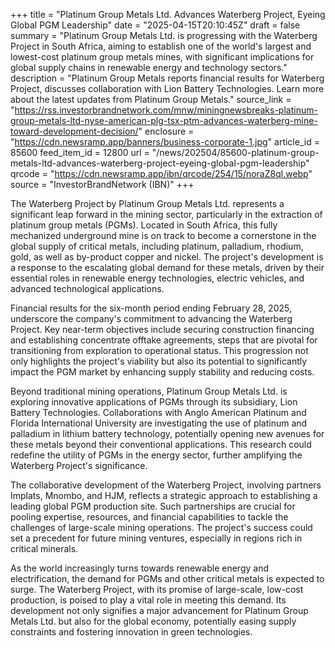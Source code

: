 +++
title = "Platinum Group Metals Ltd. Advances Waterberg Project, Eyeing Global PGM Leadership"
date = "2025-04-15T20:10:45Z"
draft = false
summary = "Platinum Group Metals Ltd. is progressing with the Waterberg Project in South Africa, aiming to establish one of the world's largest and lowest-cost platinum group metals mines, with significant implications for global supply chains in renewable energy and technology sectors."
description = "Platinum Group Metals reports financial results for Waterberg Project, discusses collaboration with Lion Battery Technologies. Learn more about the latest updates from Platinum Group Metals."
source_link = "https://rss.investorbrandnetwork.com/mnw/miningnewsbreaks-platinum-group-metals-ltd-nyse-american-plg-tsx-ptm-advances-waterberg-mine-toward-development-decision/"
enclosure = "https://cdn.newsramp.app/banners/business-corporate-1.jpg"
article_id = 85600
feed_item_id = 12800
url = "/news/202504/85600-platinum-group-metals-ltd-advances-waterberg-project-eyeing-global-pgm-leadership"
qrcode = "https://cdn.newsramp.app/ibn/qrcode/254/15/noraZ8ql.webp"
source = "InvestorBrandNetwork (IBN)"
+++

<p>The Waterberg Project by Platinum Group Metals Ltd. represents a significant leap forward in the mining sector, particularly in the extraction of platinum group metals (PGMs). Located in South Africa, this fully mechanized underground mine is on track to become a cornerstone in the global supply of critical metals, including platinum, palladium, rhodium, gold, as well as by-product copper and nickel. The project's development is a response to the escalating global demand for these metals, driven by their essential roles in renewable energy technologies, electric vehicles, and advanced technological applications.</p><p>Financial results for the six-month period ending February 28, 2025, underscore the company's commitment to advancing the Waterberg Project. Key near-term objectives include securing construction financing and establishing concentrate offtake agreements, steps that are pivotal for transitioning from exploration to operational status. This progression not only highlights the project's viability but also its potential to significantly impact the PGM market by enhancing supply stability and reducing costs.</p><p>Beyond traditional mining operations, Platinum Group Metals Ltd. is exploring innovative applications of PGMs through its subsidiary, Lion Battery Technologies. Collaborations with Anglo American Platinum and Florida International University are investigating the use of platinum and palladium in lithium battery technology, potentially opening new avenues for these metals beyond their conventional applications. This research could redefine the utility of PGMs in the energy sector, further amplifying the Waterberg Project's significance.</p><p>The collaborative development of the Waterberg Project, involving partners Implats, Mnombo, and HJM, reflects a strategic approach to establishing a leading global PGM production site. Such partnerships are crucial for pooling expertise, resources, and financial capabilities to tackle the challenges of large-scale mining operations. The project's success could set a precedent for future mining ventures, especially in regions rich in critical minerals.</p><p>As the world increasingly turns towards renewable energy and electrification, the demand for PGMs and other critical metals is expected to surge. The Waterberg Project, with its promise of large-scale, low-cost production, is poised to play a vital role in meeting this demand. Its development not only signifies a major advancement for Platinum Group Metals Ltd. but also for the global economy, potentially easing supply constraints and fostering innovation in green technologies.</p>